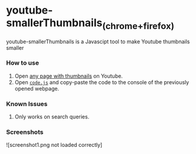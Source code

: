 # youtube-smallerThumbnails<sub>(chrome+firefox)</sub>
youtube-smallerThumbnails is a Javascipt tool to make Youtube thumbnails smaller

### How to use
1. Open [any page with thumbnails](https://www.youtube.com/results?search_query=example) on Youtube.
2. Open [`code.js`](https://raw.githubusercontent.com/daniel-barbu/youtube-smallerThumbnails/master/code.js) and copy-paste the code to the console of the previously opened webpage.

### Known Issues
1. Only works on search queries.

### Screenshots
![screenshot1.png not loaded correctly]
